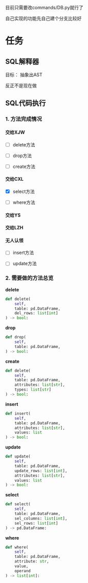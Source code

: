 目前只需要改commands/DB.py就行了



自己实现的功能先自己建个分支比较好



# 任务

## SQL解释器

目标： 抽象出AST

反正不是现在做

## SQL代码执行
### 1. 方法完成情况

#### 交给XJW

- [ ] delete方法

- [ ] drop方法

- [ ] create方法

#### 交给CXL

- [x] select方法

- [ ] where方法

#### 交给YS

#### 交给LZH

#### 无人认领

- [ ] insert方法

- [ ] update方法
### 2. 需要做的方法总览

**delete**

```python
def delete(
    self,
    table: pd.DataFrame,
    del_rows: list[int]
) -> bool:
```


**drop**

```python
def drop(
    self,
    table: pd.DataFrame,
) -> bool:
```

**create**

```python
def delete(
    self,
    table: pd.DataFrame,
    attributes: list[str],
    types: list[str]
) -> bool:
```


**insert**

```python
def insert(
    self,
    table: pd.DataFrame,
    attributes: list[str],
    values: list
) -> bool:
```


**update**

```python
def update(
    self,
    table: pd.DataFrame,
    update_rows: list[int],
    attributes: list[str],
    values: list
) -> bool:
```


**select**
```python
def select(
    self,
    table: pd.DataFrame,
    sel_columns: list[int],
    sel_rows: list[int]
) -> pd.DataFrame:
```

**where**
```python
def where(
    self,
    table: pd.DataFrame,
    attribute: str,
    value,
    operand
) -> list[int]:
```